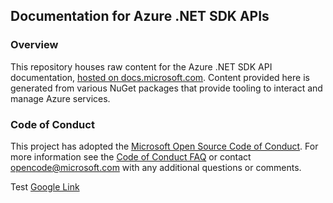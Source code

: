 ## Documentation for Azure .NET SDK APIs

### Overview

This repository houses raw content for the Azure .NET SDK API documentation, [hosted on docs.microsoft.com](https://docs.microsoft.com/dotnet/api/overview/azure/?view=azure-dotnet). Content provided here is generated from various NuGet packages that provide tooling to interact and manage Azure services.

### Code of Conduct

This project has adopted the [Microsoft Open Source Code of Conduct](https://opensource.microsoft.com/codeofconduct/).
For more information see the [Code of Conduct FAQ](https://opensource.microsoft.com/codeofconduct/faq/) or contact [opencode@microsoft.com](mailto:opencode@microsoft.com) with any additional questions or comments.

Test [Google Link](https://www.google.com/test)

